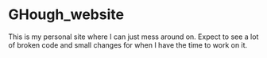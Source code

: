 # GHough_website
This is my personal site where I can just mess around on. Expect to see a lot of broken code and small changes for when I have the time to work on it.
